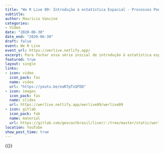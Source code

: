 ```yaml
---
title: "We R Live 09: Introdução à estatística Espacial - Processos Pontuais III"
subtitle: 
author: Maurício Vancine
categories:
- Vídeo
date: "2020-06-30"
date_end: "2020-06-30"
draft: false
event: We R Live
event_url: https://werlive.netlify.app/
excerpt: Para fechar essa série inicial de introdução à estatística espacial, onde apresentamos análises de processos pontuais, vamos analizar se os tiroteios ocorridos em 2019, na cidade do Rio de Janeiro, tiveram a tendencia de ocorrer próximo às escolas. Para isso, fecharemos o assunto apresentando a análise de processos pontuais bivariada.
featured: true
layout: single
links:
- icon: video
  icon_pack: fas
  name: video
  url: "https://youtu.be/eaR7pTsQFDQ"
- icon: images
  icon_pack: fas
  name: slides
  url: https://werlive.netlify.app/werlive09/werlive09
- icon: gitlab
  icon_pack: fab
  name: material
  url: https://gitlab.com/geocastbrasil/liver/-/tree/master/static/werlive09
location: YouTube
show_post_time: true
---
```


{{<youtube eaR7pTsQFDQ>}}
